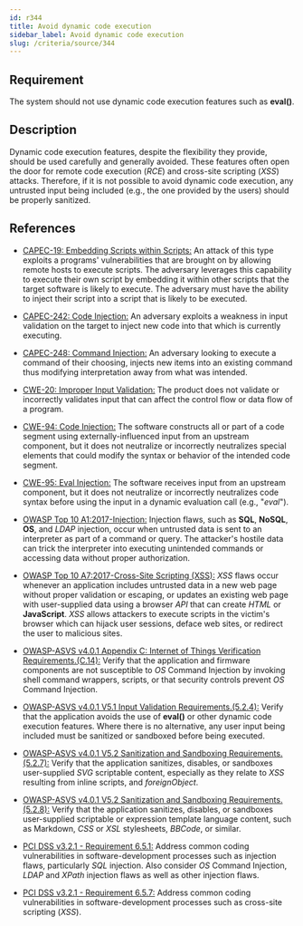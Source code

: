 ```yaml
---
id: r344
title: Avoid dynamic code execution
sidebar_label: Avoid dynamic code execution
slug: /criteria/source/344
---
```


## Requirement

The system should not use dynamic code execution features such as **eval()**.

## Description

Dynamic code execution features, despite the flexibility they provide,
should be used carefully and generally avoided.
These features often open the door for remote code execution (*RCE*) and
cross-site scripting (*XSS*) attacks.
Therefore, if it is not possible to avoid dynamic code execution,
any untrusted input being included (e.g., the one provided by the users) should
be properly sanitized.

## References

- [CAPEC-19: Embedding Scripts within Scripts:](http://capec.mitre.org/data/definitions/19.html)
An attack of this type exploits a programs' vulnerabilities that are brought on
by allowing remote hosts to execute scripts.
The adversary leverages this capability to execute their own script by
embedding it within other scripts that the target software is likely to
execute.
The adversary must have the ability to inject their script into a script that
is likely to be executed.

- [CAPEC-242: Code Injection:](http://capec.mitre.org/data/definitions/242.html)
An adversary exploits a weakness in input validation on the target to inject
new code into that which is currently executing.

- [CAPEC-248: Command Injection:](http://capec.mitre.org/data/definitions/248.html)
An adversary looking to execute a command of their choosing,
injects new items into an existing command thus modifying interpretation away
from what was intended.

- [CWE-20: Improper Input Validation:](https://cwe.mitre.org/data/definitions/20.html)
The product does not validate or incorrectly validates input that can affect
the control flow or data flow of a program.

- [CWE-94: Code Injection:](https://cwe.mitre.org/data/definitions/94.html)
The software constructs all or part of a code segment using
externally-influenced input from an upstream component,
but it does not neutralize or incorrectly neutralizes special elements that
could modify the syntax or behavior of the intended code segment.

- [CWE-95: Eval Injection:](https://cwe.mitre.org/data/definitions/95.html)
The software receives input from an upstream component,
but it does not neutralize or incorrectly neutralizes code syntax before using
the input in a dynamic evaluation call (e.g., "*eval*").

- [OWASP Top 10 A1:2017-Injection:](https://owasp.org/www-project-top-ten/OWASP_Top_Ten_2017/Top_10-2017_A1-Injection)
Injection flaws, such as **SQL**, **NoSQL**, **OS**, and *LDAP* injection,
occur when untrusted data is sent to an interpreter as part of a command or
query.
The attacker's hostile data can trick the interpreter into executing unintended
commands or accessing data without proper authorization.

- [OWASP Top 10 A7:2017-Cross-Site Scripting (XSS):](https://owasp.org/www-project-top-ten/OWASP_Top_Ten_2017/Top_10-2017_A7-Cross-Site_Scripting_(XSS))
*XSS* flaws occur whenever an application includes untrusted data in a new web
page without proper validation or escaping,
or updates an existing web page with user-supplied data using a browser *API*
that can create *HTML* or **JavaScript**.
*XSS* allows attackers to execute scripts in the victim's browser which can
hijack user sessions, deface web sites, or redirect the user to malicious
sites.

- [OWASP-ASVS v4.0.1 Appendix C: Internet of Things Verification Requirements.(C.14):](https://owasp.org/www-project-application-security-verification-standard/)
Verify that the application and firmware components are not susceptible to *OS*
Command Injection by invoking shell command wrappers, scripts,
or that security controls prevent *OS* Command Injection.

- [OWASP-ASVS v4.0.1 V5.1 Input Validation Requirements.(5.2.4):](https://owasp.org/www-project-application-security-verification-standard/)
Verify that the application avoids the use of **eval()** or other dynamic code
execution features.
Where there is no alternative, any user input being included must be sanitized
or sandboxed before being executed.

- [OWASP-ASVS v4.0.1 V5.2 Sanitization and Sandboxing Requirements.(5.2.7):](https://owasp.org/www-project-application-security-verification-standard/)
Verify that the application sanitizes, disables, or sandboxes user-supplied
*SVG* scriptable content,
especially as they relate to *XSS* resulting from inline scripts, and
*foreignObject*.

- [OWASP-ASVS v4.0.1 V5.2 Sanitization and Sandboxing Requirements.(5.2.8):](https://owasp.org/www-project-application-security-verification-standard/)
Verify that the application sanitizes, disables, or sandboxes user-supplied
scriptable or expression template language content,
such as Markdown, *CSS* or *XSL* stylesheets, *BBCode*, or similar.

- [PCI DSS v3.2.1 - Requirement 6.5.1:](https://www.pcisecuritystandards.org/documents/PCI_DSS_v3-2-1.pdf)
Address common coding vulnerabilities in software-development processes such as
injection flaws, particularly *SQL* injection.
Also consider *OS* Command Injection, *LDAP* and *XPath* injection flaws as
well as other injection flaws.

- [PCI DSS v3.2.1 - Requirement 6.5.7:](https://www.pcisecuritystandards.org/documents/PCI_DSS_v3-2-1.pdf)
Address common coding vulnerabilities in software-development processes such as
cross-site scripting (*XSS*).
